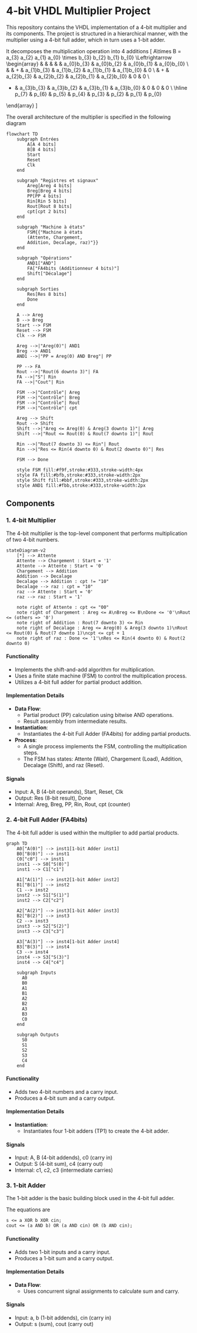 # 4-bit VHDL Multiplier Project

This repository contains the VHDL implementation of a 4-bit multiplier and its components. The project is structured in a hierarchical manner, with the multiplier using a 4-bit full adder, which in turn uses a 1-bit adder.

It decomposes the multiplication operation into 4 additions
\[
A\times B = a_{3} a_{2} a_{1} a_{0} \times b_{3} b_{2} b_{1} b_{0} \Leftrightarrow 
\begin{array}
& & & & & a_{0}b_{3} & a_{0}b_{2} & a_{0}b_{1} & a_{0}b_{0} \\
& & + & a_{1}b_{3} &  a_{1}b_{2} & a_{1}b_{1} & a_{1}b_{0} & 0 \\
 & + &  a_{2}b_{3} & a_{2}b_{2} & a_{2}b_{1} & a_{2}b_{0} & 0 & 0 \\ 
+ & a_{3}b_{3} & a_{3}b_{2} & a_{3}b_{1} & a_{3}b_{0} & 0 & 0 & 0 \\
\hline 
p_{7} & p_{6} & p_{5} & p_{4} & p_{3} & p_{2} & p_{1} & p_{0}

\end{array}
\]


The overall architecture of the multiplier is specified in the following diagram

```mermaid
flowchart TD
    subgraph Entrées
        A[A 4 bits]
        B[B 4 bits]
        Start
        Reset
        Clk
    end

    subgraph "Registres et signaux"
        Areg[Areg 4 bits]
        Breg[Breg 4 bits]
        PP[PP 4 bits]
        Rin[Rin 5 bits]
        Rout[Rout 8 bits]
        cpt[cpt 2 bits]
    end

    subgraph "Machine à états"
        FSM{{"Machine à états
        (Attente, Chargement, 
        Addition, Decalage, raz)"}}
    end

    subgraph "Opérations"
        AND1["AND"]
        FA["FA4bits (Additionneur 4 bits)"]
        Shift["Décalage"]
    end

    subgraph Sorties
        Res[Res 8 bits]
        Done
    end

    A --> Areg
    B --> Breg
    Start --> FSM
    Reset --> FSM
    Clk --> FSM

    Areg -->|"Areg(0)"| AND1
    Breg --> AND1
    AND1 -->|"PP = Areg(0) AND Breg"| PP

    PP --> FA
    Rout -->|"Rout(6 downto 3)"| FA
    FA -->|"S"| Rin
    FA -->|"Cout"| Rin

    FSM -->|"Contrôle"| Areg
    FSM -->|"Contrôle"| Breg
    FSM -->|"Contrôle"| Rout
    FSM -->|"Contrôle"| cpt

    Areg --> Shift
    Rout --> Shift
    Shift -->|"Areg <= Areg(0) & Areg(3 downto 1)"| Areg
    Shift -->|"Rout <= Rout(0) & Rout(7 downto 1)"| Rout

    Rin -->|"Rout(7 downto 3) <= Rin"| Rout
    Rin -->|"Res <= Rin(4 downto 0) & Rout(2 downto 0)"| Res

    FSM --> Done

    style FSM fill:#f9f,stroke:#333,stroke-width:4px
    style FA fill:#bfb,stroke:#333,stroke-width:2px
    style Shift fill:#bbf,stroke:#333,stroke-width:2px
    style AND1 fill:#fbb,stroke:#333,stroke-width:2px

```

## Components

### 1. 4-bit Multiplier

The 4-bit multiplier is the top-level component that performs multiplication of two 4-bit numbers.

```mermaid
stateDiagram-v2
    [*] --> Attente
    Attente --> Chargement : Start = '1'
    Attente --> Attente : Start = '0'
    Chargement --> Addition
    Addition --> Decalage
    Decalage --> Addition : cpt != "10"
    Decalage --> raz : cpt = "10"
    raz --> Attente : Start = '0'
    raz --> raz : Start = '1'
    
    note right of Attente : cpt <= "00"
    note right of Chargement : Areg <= A\nBreg <= B\nDone <= '0'\nRout <= (others => '0')
    note right of Addition : Rout(7 downto 3) <= Rin
    note right of Decalage : Areg <= Areg(0) & Areg(3 downto 1)\nRout <= Rout(0) & Rout(7 downto 1)\ncpt <= cpt + 1
    note right of raz : Done <= '1'\nRes <= Rin(4 downto 0) & Rout(2 downto 0)
```

#### Functionality

- Implements the shift-and-add algorithm for multiplication.
- Uses a finite state machine (FSM) to control the multiplication process.
- Utilizes a 4-bit full adder for partial product addition.

#### Implementation Details

- **Data Flow**: 
  - Partial product (PP) calculation using bitwise AND operations.
  - Result assembly from intermediate results.
- **Instantiation**: 
  - Instantiates the 4-bit Full Adder (FA4bits) for adding partial products.
- **Process**: 
  - A single process implements the FSM, controlling the multiplication steps.
  - The FSM has states: Attente (Wait), Chargement (Load), Addition, Decalage (Shift), and raz (Reset).

#### Signals

- Input: A, B (4-bit operands), Start, Reset, Clk
- Output: Res (8-bit result), Done
- Internal: Areg, Breg, PP, Rin, Rout, cpt (counter)

### 2. 4-bit Full Adder (FA4bits)

The 4-bit full adder is used within the multiplier to add partial products.

```mermaid
graph TD
    A0["A(0)"] --> inst1[1-bit Adder inst1]
    B0["B(0)"] --> inst1
    C0["c0"] --> inst1
    inst1 --> S0["S(0)"]
    inst1 --> C1["c1"]
    
    A1["A(1)"] --> inst2[1-bit Adder inst2]
    B1["B(1)"] --> inst2
    C1 --> inst2
    inst2 --> S1["S(1)"]
    inst2 --> C2["c2"]
    
    A2["A(2)"] --> inst3[1-bit Adder inst3]
    B2["B(2)"] --> inst3
    C2 --> inst3
    inst3 --> S2["S(2)"]
    inst3 --> C3["c3"]
    
    A3["A(3)"] --> inst4[1-bit Adder inst4]
    B3["B(3)"] --> inst4
    C3 --> inst4
    inst4 --> S3["S(3)"]
    inst4 --> C4["c4"]
    
    subgraph Inputs
      A0
      B0
      A1
      B1
      A2
      B2
      A3
      B3
      C0
    end
    
    subgraph Outputs
      S0
      S1
      S2
      S3
      C4
    end
```

#### Functionality

- Adds two 4-bit numbers and a carry input.
- Produces a 4-bit sum and a carry output.

#### Implementation Details

- **Instantiation**: 
  - Instantiates four 1-bit adders (TP1) to create the 4-bit adder.

#### Signals

- Input: A, B (4-bit addends), c0 (carry in)
- Output: S (4-bit sum), c4 (carry out)
- Internal: c1, c2, c3 (intermediate carries)

### 3. 1-bit Adder

The 1-bit adder is the basic building block used in the 4-bit full adder.

The equations are

```
s <= a XOR b XOR cin;
cout <= (a AND b) OR (a AND cin) OR (b AND cin);
```

#### Functionality

- Adds two 1-bit inputs and a carry input.
- Produces a 1-bit sum and a carry output.

#### Implementation Details

- **Data Flow**: 
  - Uses concurrent signal assignments to calculate sum and carry.

#### Signals

- Input: a, b (1-bit addends), cin (carry in)
- Output: s (sum), cout (carry out)



